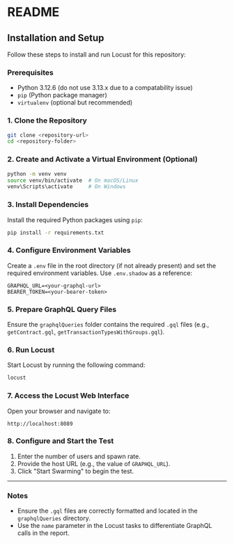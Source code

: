 # README

## Installation and Setup

Follow these steps to install and run Locust for this repository:

### Prerequisites
- Python 3.12.6 (do not use 3.13.x due to a compatability issue)
- `pip` (Python package manager)
- `virtualenv` (optional but recommended)

### 1. Clone the Repository
```bash
git clone <repository-url>
cd <repository-folder>
```

### 2. Create and Activate a Virtual Environment (Optional)
```bash
python -m venv venv
source venv/bin/activate  # On macOS/Linux
venv\Scripts\activate     # On Windows
```

### 3. Install Dependencies
Install the required Python packages using `pip`:
```bash
pip install -r requirements.txt
```

### 4. Configure Environment Variables
Create a `.env` file in the root directory (if not already present) and set the required environment variables. Use `.env.shadow` as a reference:
```dotenv
GRAPHQL_URL=<your-graphql-url>
BEARER_TOKEN=<your-bearer-token>
```

### 5. Prepare GraphQL Query Files
Ensure the `graphqlQueries` folder contains the required `.gql` files (e.g., `getContract.gql`, `getTransactionTypesWithGroups.gql`).

### 6. Run Locust
Start Locust by running the following command:
```bash
locust
```

### 7. Access the Locust Web Interface
Open your browser and navigate to:
```
http://localhost:8089
```

### 8. Configure and Start the Test
1. Enter the number of users and spawn rate.
2. Provide the host URL (e.g., the value of `GRAPHQL_URL`).
3. Click "Start Swarming" to begin the test.

---

### Notes
- Ensure the `.gql` files are correctly formatted and located in the `graphqlQueries` directory.
- Use the `name` parameter in the Locust tasks to differentiate GraphQL calls in the report.
